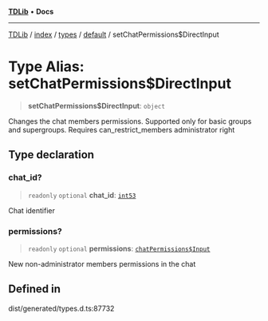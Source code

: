 [**TDLib**](../../../../../../README.md) • **Docs**

***

[TDLib](../../../../../../modules.md) / [index](../../../../../README.md) / [types](../../../README.md) / [default](../README.md) / setChatPermissions$DirectInput

# Type Alias: setChatPermissions$DirectInput

> **setChatPermissions$DirectInput**: `object`

Changes the chat members permissions. Supported only for basic groups and supergroups. Requires can_restrict_members administrator right

## Type declaration

### chat\_id?

> `readonly` `optional` **chat\_id**: [`int53`](int53.md)

Chat identifier

### permissions?

> `readonly` `optional` **permissions**: [`chatPermissions$Input`](chatPermissions$Input.md)

New non-administrator members permissions in the chat

## Defined in

dist/generated/types.d.ts:87732

